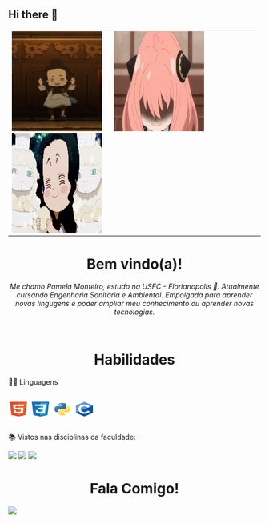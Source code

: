 ## Hi there 👋

<table style="margin: 0px auto;">
  <tr  >
    <td  valign="top"><img src="charmy black clover.gif" width = '180px' height = '200px' style="margin-right: 20px;"/> <img src="anya.gif" width = '180px' height = '200px'style="margin-right: 20px;"/> <img src="charmy black clover.2.gif" width = '180px' height = '200px'/></td>
   
    
  </tr>
</table>

<h1 align = 'center' > Bem vindo(a)! </h1>
<p align= 'center' ><em>
    Me chamo Pamela Monteiro, estudo na USFC - Florianopolis 💙. Atualmente cursando Engenharia Sanitária e Ambiental. Empolgada para aprender novas lingugens e poder ampliar meu conhecimento ou aprender novas tecnologias.</em>
</p>

<br>

<h1 align = 'center' > Habilidades </h1>
<p>👩‍💻 Linguagens</p> 

<div style="display: inline_block"><br>
  <img align="center" alt="HTML" height="30" width="40" src="https://raw.githubusercontent.com/devicons/devicon/master/icons/html5/html5-original.svg">
  <img align="center" alt="CSS" height="30" width="40" src="https://raw.githubusercontent.com/devicons/devicon/master/icons/css3/css3-original.svg">
  <img align="center" alt="Python" height="30" width="40" src="https://raw.githubusercontent.com/devicons/devicon/master/icons/python/python-original.svg">
   <img align="center" alt="C++" height="30" width="40" src="https://raw.githubusercontent.com/devicons/devicon/master/icons/c/c-original.svg">

</div>


<br>

<p>📚 Vistos nas disciplinas da faculdade: </p>
<div display: 'inline-block'>
    <img src = 'https://img.shields.io/badge/Python-3776AB?style=for-the-badge&logo=python&logoColor=white'>
    <img src = 'https://img.shields.io/badge/C-00599C?style=for-the-badge&logo=c&logoColor=white'>
    <img src = 'https://img.shields.io/badge/Java-ED8B00?style=for-the-badge&logo=java&logoColor=white'> 
</div>

<h1 align = 'center' > Fala Comigo! </h1>
     <a alt = 'Cheque meu linkedin' href="https://www.linkedin.com/in/pamelamontteiro/" target="_blank"><img src="https://img.shields.io/badge/-LinkedIn-%230077B5?style=for-the-badge&logo=linkedin&logoColor=white" target="_blank"></a> 
  
<br>
<br>
